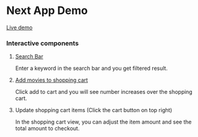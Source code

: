 # Next App Demo

[Live demo](https://kenlai141.github.io/next-app-demo/)

### Interactive components

1. [Search Bar](https://kenlai141.github.io/next-app-demo/marketplace)

   Enter a keyword in the search bar and you get filtered result.

2. [Add movies to shopping cart](https://kenlai141.github.io/next-app-demo/marketplace/movies)

   Click add to cart and you will see number increases over the shopping cart.

3. Update shopping cart items (Click the cart button on top right)

   In the shopping cart view, you can adjust the item amount and see the total amount to checkout.   
